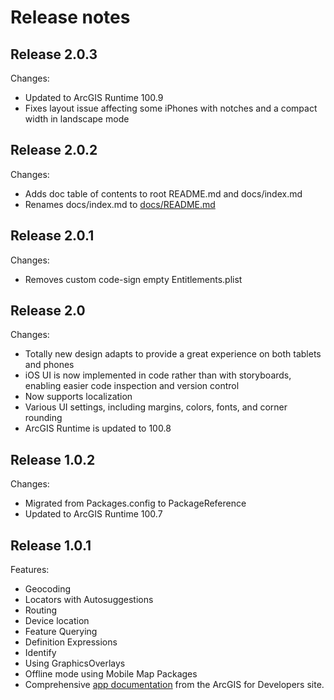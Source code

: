 # Release notes

## Release 2.0.3

Changes:

* Updated to ArcGIS Runtime 100.9
* Fixes layout issue affecting some iPhones with notches and a compact width in landscape mode

## Release 2.0.2

Changes:

* Adds doc table of contents to root README.md and docs/index.md
* Renames docs/index.md to [docs/README.md](/docs/README.md)

## Release 2.0.1

Changes:

* Removes custom code-sign empty Entitlements.plist

## Release 2.0

Changes:

* Totally new design adapts to provide a great experience on both tablets and phones
* iOS UI is now implemented in code rather than with storyboards, enabling easier code inspection and version control
* Now supports localization
* Various UI settings, including margins, colors, fonts, and corner rounding
* ArcGIS Runtime is updated to 100.8

## Release 1.0.2

Changes:

* Migrated from Packages.config to PackageReference
* Updated to ArcGIS Runtime 100.7

## Release 1.0.1

Features:

* Geocoding
* Locators with Autosuggestions
* Routing
* Device location
* Feature Querying
* Definition Expressions
* Identify
* Using GraphicsOverlays
* Offline mode using Mobile Map Packages
* Comprehensive [app documentation](/docs/README.md) from the ArcGIS for Developers site.
